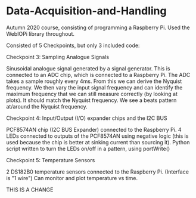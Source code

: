 # Data-Acquisition-and-Handling
Autumn 2020 course, consisting of programming a Raspberry Pi. Used the WebIOPi library throughout.

Consisted of 5 Checkpoints, but only 3 included code:

Checkpoint 3: Sampling Analogue Signals

Sinusoidal analogue signal generated by a signal generator.
This is connected to an ADC chip, which is connected to a Raspberry Pi.
The ADC takes a sample roughly every 4ms. From this we can derive the Nyquist frequency.
We then vary the input signal frequency and can identify the maximum frequency that we can still measure correctly (by looking at plots).
It should match the Nyquist frequency. We see a beats pattern at/around the Nyquist frequency.


Checkpoint 4: Input/Output (I/O) expander chips and the I2C BUS

PCF8574AN chip (I2C BUS Expander) connected to the Raspberry Pi.
4 LEDs connected to outputs of the PCF8574AN using negative logic (this is used because the chip is better at sinking current than sourcing it).
Python script written to turn the LEDs on/off in a pattern, using portWrite(<value>)


Checkpoint 5: Temperature Sensors

2 DS182B0 temperature sensors connected to the Raspberry Pi. (Interface is "1 wire")
Can monitor and plot temperature vs time.




THIS IS A CHANGE
